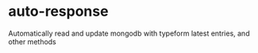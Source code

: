 # auto-response
Automatically read and update mongodb with typeform latest entries, and other methods
